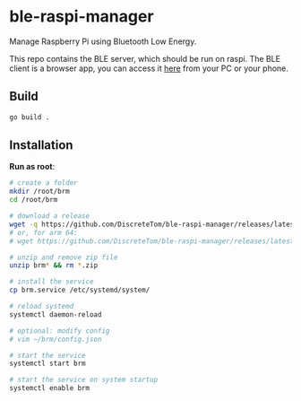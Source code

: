 # ble-raspi-manager

Manage Raspberry Pi using Bluetooth Low Energy.

This repo contains the BLE server, which should be run on raspi. The BLE client is a browser app, you can access it [here](https://discretetom.github.io/Omnitrix/ble-raspi-manager/) from your PC or your phone.

## Build

```bash
go build .
```

## Installation

**Run as root**:

```bash
# create a folder
mkdir /root/brm
cd /root/brm

# download a release
wget -q https://github.com/DiscreteTom/ble-raspi-manager/releases/latest/download/brm-arm.zip
# or, for arm 64:
# wget https://github.com/DiscreteTom/ble-raspi-manager/releases/latest/download/brm-arm64.zip

# unzip and remove zip file
unzip brm* && rm *.zip

# install the service
cp brm.service /etc/systemd/system/

# reload systemd
systemctl daemon-reload

# optional: modify config
# vim ~/brm/config.json

# start the service
systemctl start brm

# start the service on system startup
systemctl enable brm
```
